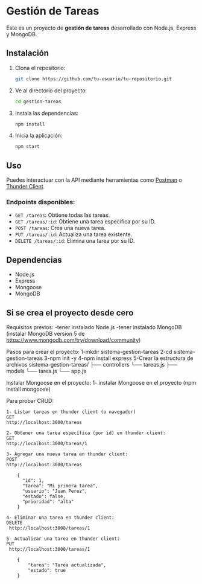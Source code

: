 # Gestión de Tareas

Este es un proyecto de **gestión de tareas** desarrollado con Node.js, Express y MongoDB.

## Instalación

1. Clona el repositorio:
    ```bash
    git clone https://github.com/tu-usuario/tu-repositorio.git
    ```

2. Ve al directorio del proyecto:
    ```bash
    cd gestion-tareas
    ```

3. Instala las dependencias:
    ```bash
    npm install
    ```

4. Inicia la aplicación:
    ```bash
    npm start
    ```

## Uso

Puedes interactuar con la API mediante herramientas como [Postman](https://www.postman.com/) o [Thunder Client](https://www.thunderclient.com/).

### Endpoints disponibles:

- `GET /tareas`: Obtiene todas las tareas.
- `GET /tareas/:id`: Obtiene una tarea específica por su ID.
- `POST /tareas`: Crea una nueva tarea.
- `PUT /tareas/:id`: Actualiza una tarea existente.
- `DELETE /tareas/:id`: Elimina una tarea por su ID.

## Dependencias

- Node.js
- Express
- Mongoose
- MongoDB

## Si se crea el proyecto desde cero

Requisitos previos:
	-tener instalado Node.js
	-tener instalado MongoDB (instalar MongoDB version 5 de https://www.mongodb.com/try/download/community)


Pasos para crear el proyecto:
	1-mkdir sistema-gestion-tareas
	2-cd sistema-gestion-tareas
	3-npm init -y
	4-npm install express
	5-Crear la estructura de archivos
	sistema-gestion-tareas/
	├── controllers
    	└── tareas.js
    ├── models
    	└── tarea.js
	└── app.js	

Instalar Mongoose en el proyecto:
	1- instalar Mongoose en el proyecto (npm install mongoose)

Para probar CRUD:

	1- Listar tareas en thunder client (o navegador)
	GET 
	http://localhost:3000/tareas

	2- Obtener una tarea específica (por id) en thunder client:
	GET
	http://localhost:3000/tareas/1

	3- Agregar una nueva tarea en thunder client:
	POST 
	http://localhost:3000/tareas

		{
		  "id": 1,
		  "tarea": "Mi primera tarea",
		  "usuario": "Juan Perez",
		  "estado": false,
		  "prioridad": "alta"
		}

	4- Eliminar una tarea en thunder client:
	DELETE
	 http://localhost:3000/tareas/1
	 
	5- Actualizar una tarea en thunder client: 
	PUT
	 http://localhost:3000/tareas/1

		{
			"tarea": "Tarea actualizada",
			"estado": true
		}
